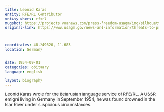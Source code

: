 ```yaml
---
title: Leonid Karas
entity: RFE/RL Contributor
entity-short: rferl
mugshot: https://projects.voanews.com/press-freedom-usagm/img/silhouette.jpg
original-link: https://www.usagm.gov/news-and-information/threats-to-press/leonid-karas/



coordinates: 48.249620, 11.683
location: Germany


date: 1954-09-01
categories: obituary
language: english

layout: biography
---
```


Leonid Karas wrote for the Belarusian language service of RFE/RL. A USSR emigré living in Germany in September 1954, he was found drowned in the Isar River under suspicious circumstances.